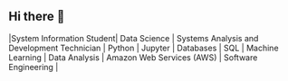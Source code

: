 ## Hi there 👋
|System Information Student| Data Science | Systems Analysis and Development Technician | Python | Jupyter | Databases | SQL | Machine Learning | Data Analysis | Amazon Web Services (AWS) | Software Engineering |
<!--
**JuuJ12/JuuJ12** is a ✨ _special_ ✨ repository because its `README.md` (this file) appears on your GitHub profile.

Here are some ideas to get you started:

- 🔭 I’m currently working on ...
- 🌱 I’m currently learning ...
- 👯 I’m looking to collaborate on ...
- 🤔 I’m looking for help with ...
- 💬 Ask me about ...
- 📫 How to reach me: ...
- 😄 Pronouns: ...
- ⚡ Fun fact: ...
-->
